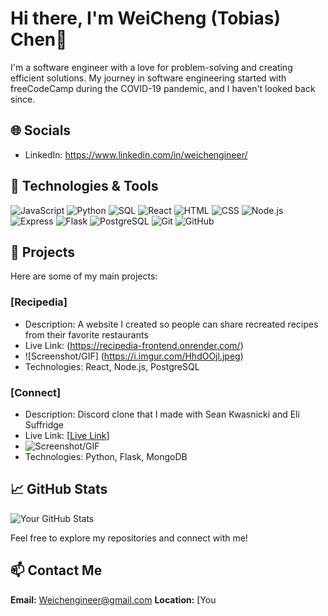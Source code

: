# Hi there, I'm WeiCheng (Tobias) Chen👋

I'm a software engineer with a love for problem-solving and creating efficient solutions. My journey in software engineering started with freeCodeCamp during the COVID-19 pandemic, and I haven't looked back since.

## 🌐 Socials
- LinkedIn: https://www.linkedin.com/in/weichengineer/

## 🔧 Technologies & Tools
![JavaScript](https://img.shields.io/badge/-JavaScript-black?style=flat-square&logo=javascript)
![Python](https://img.shields.io/badge/-Python-black?style=flat-square&logo=python)
![SQL](https://img.shields.io/badge/-SQL-black?style=flat-square&logo=postgresql)
![React](https://img.shields.io/badge/-React-black?style=flat-square&logo=react)
![HTML](https://img.shields.io/badge/-HTML-black?style=flat-square&logo=html5)
![CSS](https://img.shields.io/badge/-CSS-black?style=flat-square&logo=css3)
![Node.js](https://img.shields.io/badge/-Node.js-black?style=flat-square&logo=node.js)
![Express](https://img.shields.io/badge/-Express-black?style=flat-square&logo=express)
![Flask](https://img.shields.io/badge/-Flask-black?style=flat-square&logo=flask)
![PostgreSQL](https://img.shields.io/badge/-PostgreSQL-black?style=flat-square&logo=postgresql)
![Git](https://img.shields.io/badge/-Git-black?style=flat-square&logo=git)
![GitHub](https://img.shields.io/badge/-GitHub-black?style=flat-square&logo=github)

## 📘 Projects
Here are some of my main projects:

### [Recipedia]
- Description: A website I created so people can share recreated recipes from their favorite restaurants
- Live Link: (https://recipedia-frontend.onrender.com/)
- ![Screenshot/GIF] (https://i.imgur.com/HhdOOjl.jpeg)
- Technologies: React, Node.js, PostgreSQL

### [Connect]
- Description: Discord clone that I made with Sean Kwasnicki and Eli Suffridge
- Live Link: [[Live Link](https://connect-imdc.onrender.com/)]
- ![Screenshot/GIF](https://i.imgur.com/YMRVDae.gif)
- Technologies: Python, Flask, MongoDB

## 📈 GitHub Stats
![Your GitHub Stats](https://github-readme-stats.vercel.app/api?username=WeiChengineer&show_icons=true&theme=radical)

Feel free to explore my repositories and connect with me!

## 📫 Contact Me
**Email:** Weichengineer@gmail.com 
**Location:** [You
